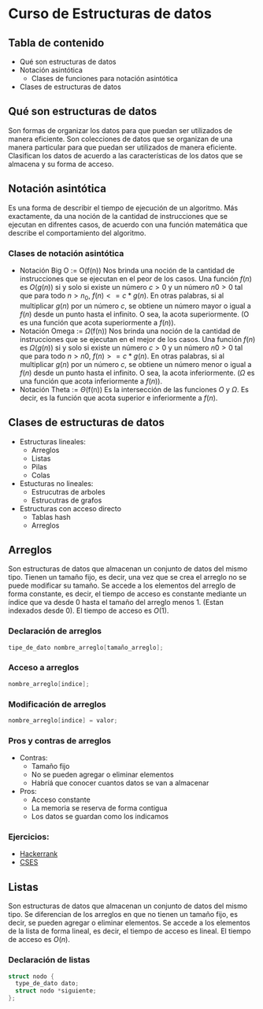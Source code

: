 # Curso de Estructuras de datos

## Tabla de contenido

- Qué son estructuras de datos
- Notación asintótica
  - Clases de funciones para notación asintótica
- Clases de estructuras de datos

## Qué son estructuras de datos

Son formas de organizar los datos para que puedan ser utilizados de manera eficiente.
Son colecciones de datos que se organizan de una manera particular para que puedan ser utilizados de manera eficiente.
Clasifican los datos de acuerdo a las características de los datos que se almacena y su forma de acceso.

## Notación asintótica

Es una forma de describir el tiempo de ejecución de un algoritmo. Más exactamente, da una noción de la cantidad de instrucciones que se ejecutan en difrentes casos, de acuerdo con una función matemática que describe el comportamiento del algoritmo.

### Clases de notación asintótica

- Notación Big O := O(f(n))
  Nos brinda una noción de la cantidad de instrucciones que se ejecutan en el peor de los casos. Una función $f(n)$ es $O(g(n))$ si y solo si existe un número $c > 0$ y un número $n0 > 0$ tal que para todo $n > n_0$, $f(n) <= c * g(n)$. En otras palabras, si al multiplicar $g(n)$ por un número $c$, se obtiene un número mayor o igual a $f(n)$ desde un punto hasta el infinito. O sea, la acota superiormente. (O es una función que acota superiormente a $f(n)$).
- Notación Omega := $\Omega$(f(n))
  Nos brinda una noción de la cantidad de instrucciones que se ejecutan en el mejor de los casos. Una función $f(n)$ es $\Omega(g(n))$ si y solo si existe un número $c > 0$ y un número $n0 > 0$ tal que para todo $n > n0$, $f(n) >= c * g(n)$. En otras palabras, si al multiplicar $g(n)$ por un número $c$, se obtiene un número menor o igual a $f(n)$ desde un punto hasta el infinito. O sea, la acota inferiormente. ($\Omega$ es una función que acota inferiormente a $f(n)$).
- Notación Theta := $\Theta$(f(n))
  Es la intersección de las funciones $O$ y $\Omega$. Es decir, es la función que acota superior e inferiormente a $f(n)$.

## Clases de estructuras de datos

- Estructuras lineales:
  - Arreglos
  - Listas
  - Pilas
  - Colas
- Estucturas no lineales:
  - Estrucutras de arboles
  - Estrucutras de grafos
- Estructuras con acceso directo
  - Tablas hash
  - Arreglos

## Arreglos

Son estructuras de datos que almacenan un conjunto de datos del mismo tipo.
Tienen un tamaño fijo, es decir, una vez que se crea el arreglo no se puede modificar su tamaño.
Se accede a los elementos del arreglo de forma constante, es decir, el tiempo de acceso es constante mediante un índice que va desde 0 hasta el tamaño del arreglo menos 1. (Estan indexados desde 0). El tiempo de acceso es $O(1)$.

### Declaración de arreglos

```c
tipe_de_dato nombre_arreglo[tamaño_arreglo];
```

### Acceso a arreglos

```c
nombre_arreglo[indice];
```

### Modificación de arreglos

```c
nombre_arreglo[indice] = valor;
```

### Pros y contras de arreglos

- Contras:
  - Tamaño fijo
  - No se pueden agregar o eliminar elementos
  - Habríá que conocer cuantos datos se van a almacenar
- Pros:
  - Acceso constante
  - La memoria se reserva de forma contigua
  - Los datos se guardan como los indicamos

### Ejercicios:
- [Hackerrank](https://www.hackerrank.com/domains/data-structures?filters%5Bsubdomains%5D%5B%5D=arrays)
- [CSES](https://cses.fi/problemset/task/1094)

## Listas

Son estructuras de datos que almacenan un conjunto de datos del mismo tipo. Se diferencian de los arreglos en que no tienen un tamaño fijo, es decir, se pueden agregar o eliminar elementos. Se accede a los elementos de la lista de forma lineal, es decir, el tiempo de acceso es lineal. El tiempo de acceso es $O(n)$.

### Declaración de listas

```c
struct nodo {
  type_de_dato dato;
  struct nodo *siguiente;
};
```


